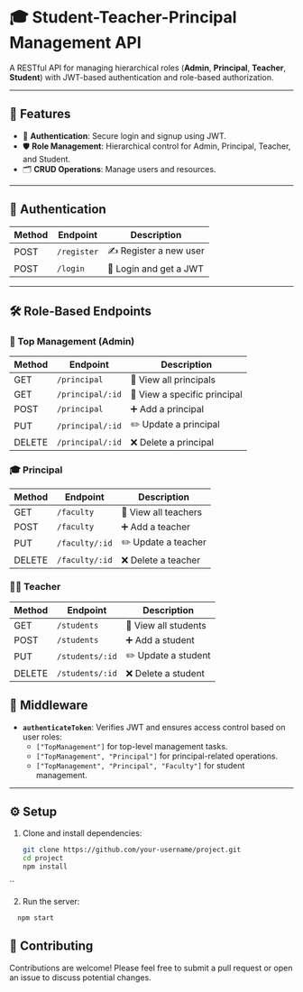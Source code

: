# 🎓 Student-Teacher-Principal Management API

A RESTful API for managing hierarchical roles (**Admin**, **Principal**, **Teacher**, **Student**) with JWT-based authentication and role-based authorization.

---

## 🚀 Features

- 🔐 **Authentication**: Secure login and signup using JWT.
- 🛡️ **Role Management**: Hierarchical control for Admin, Principal, Teacher, and Student.
- 🗂️ **CRUD Operations**: Manage users and resources.

---


## 🔐 Authentication
| Method | Endpoint       | Description             |
|--------|----------------|-------------------------|
| POST   | `/register`    | ✍️ Register a new user  |
| POST   | `/login`       | 🔑 Login and get a JWT  |

---

## 🛠️ Role-Based Endpoints

### 👑 Top Management (Admin)
| Method | Endpoint               | Description                  |
|--------|------------------------|------------------------------|
| GET    | `/principal`           | 👀 View all principals       |
| GET    | `/principal/:id`       | 👀 View a specific principal |
| POST   | `/principal`           | ➕ Add a principal            |
| PUT    | `/principal/:id`       | ✏️ Update a principal         |
| DELETE | `/principal/:id`       | ❌ Delete a principal         |

### 🎓 Principal
| Method | Endpoint               | Description          |
|--------|------------------------|----------------------|
| GET    | `/faculty`             | 👀 View all teachers |
| POST   | `/faculty`             | ➕ Add a teacher      |
| PUT    | `/faculty/:id`         | ✏️ Update a teacher   |
| DELETE | `/faculty/:id`         | ❌ Delete a teacher   |

### 👩‍🏫 Teacher
| Method | Endpoint               | Description           |
|--------|------------------------|-----------------------|
| GET    | `/students`            | 👀 View all students  |
| POST   | `/students`            | ➕ Add a student       |
| PUT    | `/students/:id`        | ✏️ Update a student    |
| DELETE | `/students/:id`        | ❌ Delete a student    |

## 🔄 Middleware
- **`authenticateToken`**: Verifies JWT and ensures access control based on user roles:
  - `["TopManagement"]` for top-level management tasks.
  - `["TopManagement", "Principal"]` for principal-related operations.
  - `["TopManagement", "Principal", "Faculty"]` for student management.

---

## ⚙️ Setup

1. Clone and install dependencies:
   ```bash
   git clone https://github.com/your-username/project.git
   cd project
   npm install
``

2. Run the server:
```bash
  npm start
```

## 🤝 Contributing
Contributions are welcome! Please feel free to submit a pull request or open an issue to discuss potential changes.
